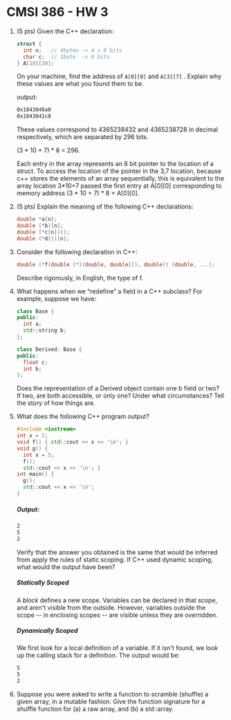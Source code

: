 # CMSI 386 - HW 3

1. (5 pts) Given the C++ declaration:

   ```c++
   struct {
     int n;   // 4bytes -> 4 x 8 bits
     char c;  // 1byte  -> 8 bits
   } A[10][10];
   ```

   On your machine, find the address of `A[0][0]`  and `A[3][7]` . Explain why these values are what you found them to be.

   output:

   ```sh
   0x1043040a0
   0x1043041c8
   ```

   These values correspond to 4365238432 and 4365238728 in decimal respectively, which are separated by 296 bits.

   (3 * 10  + 7) * 8 = 296.

   Each entry in the array represents an 8 bit pointer to the location of a struct. To access the location of the pointer in the 3,7 location, because c++ stores the elements of an array sequentially, this is equivalent to the array location 3*10+7 passed the first entry at A\[0][0] corresponding to memory address  (3 * 10  + 7) * 8 + A\[0][0].

2. (5 pts) Explain the meaning of the following C++ declarations:

   ```c++
   double *a[n];
   double (*b)[n];
   double (*c[n])();
   double (*d())[n];
   ```

3. Consider the following declaration in C++:

   ```c++
   double (*f(double (*)(double, double[]), double)) (double, ...);
   ```

   Describe rigorously, in English, the type of f.

4. What happens when we “redefine” a field in a C++ subclass? For example, suppose we have:

   ```c++
   class Base {
   public:
     int a;
     std::string b;
   };

   class Derived: Base {
   public:
     float c;
     int b;
   };
   ```

   Does the representation of a Derived object contain one b field or two? If two, are both accessible, or only one? Under what circumstances? Tell the story of how things are.

5. What does the following C++ program output?

   ```c++
   #include <iostream>
   int x = 2;
   void f() { std::cout << x << '\n'; }
   void g() { 
     int x = 5; 
     f(); 
     std::cout << x << '\n'; }
   int main() {
     g();
     std::cout << x << '\n';
   }
   ```

   ##### Output:

   ```sh
   2
   5
   2
   ```

   Verify that the answer you obtained is the same that would be inferred from apply the rules of static scoping. If C++ used dynamic scoping, what would the output have been?

   ##### Statically Scoped

   A *block* defines a new scope. Variables can be declared in that scope, and aren't visible from the outside. However, variables outside the scope -- in enclosing scopes -- are visible unless they are overridden.

   ##### Dynamically Scoped

   We first look for a local definition of a variable. If it isn't found, we look up the calling stack for a definition. The output would be:

   ```sh
   5
   5
   2
   ```

6. Suppose you were asked to write a function to scramble (shuffle) a given array, in a mutable fashion. Give the function signature for a shuffle function for (a) a raw array, and (b) a std::array.

   ​


